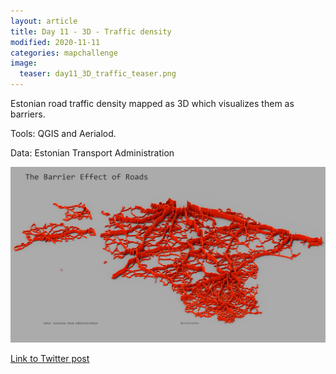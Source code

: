 ```yaml
---
layout: article
title: Day 11 - 3D - Traffic density
modified: 2020-11-11
categories: mapchallenge
image:
  teaser: day11_3D_traffic_teaser.png
---
```


Estonian road traffic density mapped as 3D which visualizes them as barriers.

Tools: QGIS and Aerialod.

Data: Estonian Transport Administration

![image of categories](../../images/day11_3D_traffic.png)

[Link to Twitter post](https://twitter.com/evelynuuemaa/status/1326464638830202880)
